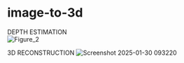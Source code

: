 # image-to-3d  
DEPTH ESTIMATION    
![Figure_2](https://github.com/user-attachments/assets/b914e0b7-183a-41ca-a5fc-b29d0a894232)   

3D RECONSTRUCTION
![Screenshot 2025-01-30 093220](https://github.com/user-attachments/assets/14545067-81ff-4523-8948-de8d658b92fb)

